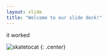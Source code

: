 ```yaml
---
layout: slide
title: "Welcome to our slide deck!"
---
```


it worked

![skatetocat](https://octodex.github.com/images/skatetocat.png)
{: .center}
